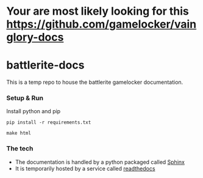 # Your are most likely looking for this https://github.com/gamelocker/vainglory-docs

# battlerite-docs

This is a temp repo to house the battlerite gamelocker documentation.


### Setup & Run
Install python and pip

`pip install -r requirements.txt`

`make html`

### The tech
- The documentation is handled by a python packaged called [Sphinx](http://www.sphinx-doc.org/en/stable/)
- It is temporarily hosted by a service called [readthedocs](https://readthedocs.org/projects/battlerite-docs)
